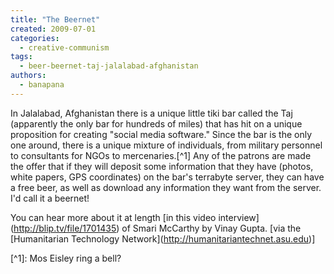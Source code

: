 ```yaml
---
title: "The Beernet"
created: 2009-07-01
categories: 
  - creative-communism
tags: 
  - beer-beernet-taj-jalalabad-afghanistan
authors: 
  - banapana
---
```


In Jalalabad, Afghanistan there is a unique little tiki bar called the Taj (apparently the only bar for hundreds of miles) that has hit on a unique proposition for creating "social media software." Since the bar is the only one around, there is a unique mixture of individuals, from military personnel to consultants for NGOs to mercenaries.\[^1\] Any of the patrons are made the offer that if they will deposit some information that they have (photos, white papers, GPS coordinates) on the bar's terrabyte server, they can have a free beer, as well as download any information they want from the server. I'd call it a beernet!

You can hear more about it at length \[in this video interview\](http://blip.tv/file/1701435) of Smari McCarthy by Vinay Gupta. \[via the \[Humanitarian Technology Network\](http://humanitariantechnet.asu.edu)\]

\[^1\]: Mos Eisley ring a bell?
